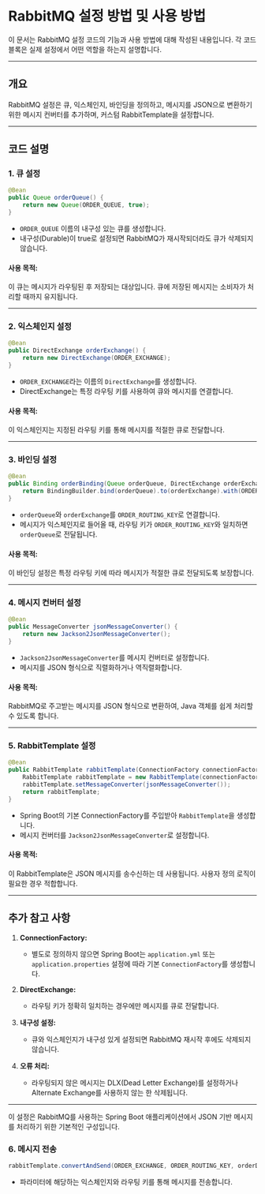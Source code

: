 # RabbitMQ 설정 방법 및 사용 방법

이 문서는 RabbitMQ 설정 코드의 기능과 사용 방법에 대해 작성된 내용입니다. 각 코드 블록은 실제 설정에서 어떤 역할을 하는지 설명합니다.

---

## 개요
RabbitMQ 설정은 큐, 익스체인지, 바인딩을 정의하고, 메시지를 JSON으로 변환하기 위한 메시지 컨버터를 추가하며, 커스텀 RabbitTemplate을 설정합니다.

---

## 코드 설명

### 1. 큐 설정
```java
@Bean
public Queue orderQueue() {
    return new Queue(ORDER_QUEUE, true);
}
```
- `ORDER_QUEUE` 이름의 내구성 있는 큐를 생성합니다.
- 내구성(Durable)이 true로 설정되면 RabbitMQ가 재시작되더라도 큐가 삭제되지 않습니다.

#### 사용 목적:
이 큐는 메시지가 라우팅된 후 저장되는 대상입니다. 큐에 저장된 메시지는 소비자가 처리할 때까지 유지됩니다.

---

### 2. 익스체인지 설정
```java
@Bean
public DirectExchange orderExchange() {
    return new DirectExchange(ORDER_EXCHANGE);
}
```
- `ORDER_EXCHANGE`라는 이름의 `DirectExchange`를 생성합니다.
- DirectExchange는 특정 라우팅 키를 사용하여 큐와 메시지를 연결합니다.

#### 사용 목적:
이 익스체인지는 지정된 라우팅 키를 통해 메시지를 적절한 큐로 전달합니다.

---

### 3. 바인딩 설정
```java
@Bean
public Binding orderBinding(Queue orderQueue, DirectExchange orderExchange) {
    return BindingBuilder.bind(orderQueue).to(orderExchange).with(ORDER_ROUTING_KEY);
}
```
- `orderQueue`와 `orderExchange`를 `ORDER_ROUTING_KEY`로 연결합니다.
- 메시지가 익스체인지로 들어올 때, 라우팅 키가 `ORDER_ROUTING_KEY`와 일치하면 `orderQueue`로 전달됩니다.

#### 사용 목적:
이 바인딩 설정은 특정 라우팅 키에 따라 메시지가 적절한 큐로 전달되도록 보장합니다.

---

### 4. 메시지 컨버터 설정
```java
@Bean
public MessageConverter jsonMessageConverter() {
    return new Jackson2JsonMessageConverter();
}
```
- `Jackson2JsonMessageConverter`를 메시지 컨버터로 설정합니다.
- 메시지를 JSON 형식으로 직렬화하거나 역직렬화합니다.

#### 사용 목적:
RabbitMQ로 주고받는 메시지를 JSON 형식으로 변환하여, Java 객체를 쉽게 처리할 수 있도록 합니다.

---

### 5. RabbitTemplate 설정
```java
@Bean
public RabbitTemplate rabbitTemplate(ConnectionFactory connectionFactory) {
    RabbitTemplate rabbitTemplate = new RabbitTemplate(connectionFactory);
    rabbitTemplate.setMessageConverter(jsonMessageConverter());
    return rabbitTemplate;
}
```
- Spring Boot의 기본 ConnectionFactory를 주입받아 `RabbitTemplate`을 생성합니다.
- 메시지 컨버터를 `Jackson2JsonMessageConverter`로 설정합니다.

#### 사용 목적:
이 RabbitTemplate은 JSON 메시지를 송수신하는 데 사용됩니다. 사용자 정의 로직이 필요한 경우 적합합니다.

---

## 추가 참고 사항
1. **ConnectionFactory:**
   - 별도로 정의하지 않으면 Spring Boot는 `application.yml` 또는 `application.properties` 설정에 따라 기본 `ConnectionFactory`를 생성합니다.

2. **DirectExchange:**
   - 라우팅 키가 정확히 일치하는 경우에만 메시지를 큐로 전달합니다.

3. **내구성 설정:**
   - 큐와 익스체인지가 내구성 있게 설정되면 RabbitMQ 재시작 후에도 삭제되지 않습니다.

4. **오류 처리:**
   - 라우팅되지 않은 메시지는 DLX(Dead Letter Exchange)를 설정하거나 Alternate Exchange를 사용하지 않는 한 삭제됩니다.

---

이 설정은 RabbitMQ를 사용하는 Spring Boot 애플리케이션에서 JSON 기반 메시지를 처리하기 위한 기본적인 구성입니다.

### 6. 메시지 전송 
```java
rabbitTemplate.convertAndSend(ORDER_EXCHANGE, ORDER_ROUTING_KEY, orderDto)
```
- 파라미터에 해당하는 익스체인지와 라우팅 키를 통해 메시지를 전송합니다.
